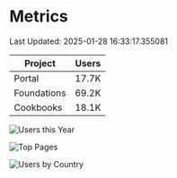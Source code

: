 # Metrics 

Last Updated: 2025-01-28 16:33:17.355081

| Project | Users |
| ----- | ----- |
| Portal | 17.7K |
| Foundations | 69.2K |
| Cookbooks | 18.1K |

![Users this Year](metrics/thisyear.png)

![Top Pages](metrics/toppages.png)

![Users by Country](metrics/bycountry.png)

